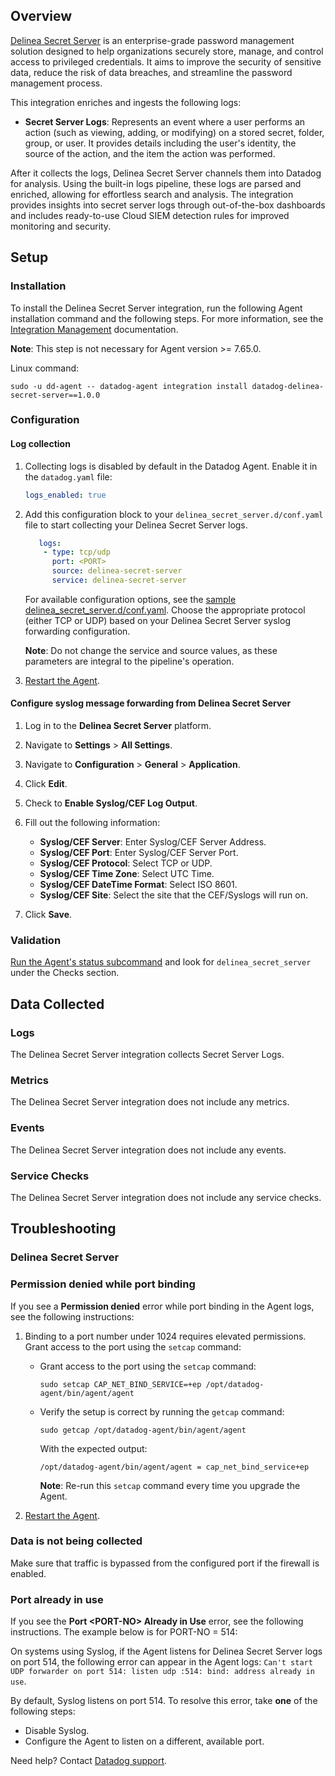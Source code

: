## Overview

[Delinea Secret Server][4] is an enterprise-grade password management solution designed to help organizations securely store, manage, and control access to privileged credentials. It aims to improve the security of sensitive data, reduce the risk of data breaches, and streamline the password management process.

This integration enriches and ingests the following logs:

- **Secret Server Logs**: Represents an event where a user performs an action (such as viewing, adding, or modifying) on a stored secret, folder, group, or user. It provides details including the user's identity, the source of the action, and the  item the action was performed.

After it collects the logs, Delinea Secret Server channels them into Datadog for analysis. Using the built-in logs pipeline, these logs are parsed and enriched, allowing for effortless search and analysis. The integration provides insights into secret server logs through out-of-the-box dashboards and includes ready-to-use Cloud SIEM detection rules for improved monitoring and security.

## Setup

### Installation

To install the Delinea Secret Server integration, run the following Agent installation command and the following steps. For more information, see the [Integration Management][5] documentation.

**Note**: This step is not necessary for Agent version >= 7.65.0.

Linux command:

  ```shell
  sudo -u dd-agent -- datadog-agent integration install datadog-delinea-secret-server==1.0.0
  ```

### Configuration

#### Log collection

1. Collecting logs is disabled by default in the Datadog Agent. Enable it in the `datadog.yaml` file:

    ```yaml
    logs_enabled: true
    ```

2. Add this configuration block to your `delinea_secret_server.d/conf.yaml` file to start collecting your Delinea Secret Server logs.

   ```yaml
      logs:
       - type: tcp/udp
         port: <PORT>
         source: delinea-secret-server
         service: delinea-secret-server
      ```

      For available configuration options, see the [sample delinea_secret_server.d/conf.yaml][7]. Choose the appropriate protocol (either TCP or UDP) based on your Delinea Secret Server syslog forwarding configuration.

      **Note**: Do not change the service and source values, as these parameters are integral to the pipeline's operation.

3. [Restart the Agent][1].

#### Configure syslog message forwarding from Delinea Secret Server

1. Log in to the **Delinea Secret Server** platform.
2. Navigate to **Settings** > **All Settings**.
3. Navigate to **Configuration** > **General** > **Application**.
4. Click **Edit**.
5. Check to **Enable Syslog/CEF Log Output**.
6. Fill out the following information:

    - **Syslog/CEF Server**: Enter Syslog/CEF Server Address.
    - **Syslog/CEF Port**: Enter Syslog/CEF Server Port.
    - **Syslog/CEF Protocol**: Select TCP or UDP.
    - **Syslog/CEF Time Zone**: Select UTC Time.
    - **Syslog/CEF DateTime Format**: Select ISO 8601.
    - **Syslog/CEF Site**: Select the site that the CEF/Syslogs will run on.

7. Click **Save**.

### Validation

[Run the Agent's status subcommand][2] and look for `delinea_secret_server` under the Checks section.

## Data Collected

### Logs

The Delinea Secret Server integration collects Secret Server Logs.

### Metrics

The Delinea Secret Server integration does not include any metrics.

### Events

The Delinea Secret Server integration does not include any events.

### Service Checks

The Delinea Secret Server integration does not include any service checks.

## Troubleshooting

### Delinea Secret Server

### Permission denied while port binding

If you see a **Permission denied** error while port binding in the Agent logs, see the following instructions:

   1. Binding to a port number under 1024 requires elevated permissions. Grant access to the port using the `setcap` command:

      - Grant access to the port using the `setcap` command:

         ```shell
         sudo setcap CAP_NET_BIND_SERVICE=+ep /opt/datadog-agent/bin/agent/agent
         ```

      - Verify the setup is correct by running the `getcap` command:

         ```shell
         sudo getcap /opt/datadog-agent/bin/agent/agent
         ```

         With the expected output:

         ```shell
         /opt/datadog-agent/bin/agent/agent = cap_net_bind_service+ep
         ```

         **Note**: Re-run this `setcap` command every time you upgrade the Agent.

   2. [Restart the Agent][1].

### Data is not being collected

Make sure that traffic is bypassed from the configured port if the firewall is enabled.

### Port already in use

If you see the **Port <PORT-NO\> Already in Use** error, see the following instructions. The example below is for PORT-NO = 514:

On systems using Syslog, if the Agent listens for Delinea Secret Server logs on port 514, the following error can appear in the Agent logs: `Can't start UDP forwarder on port 514: listen udp :514: bind: address already in use`.

By default, Syslog listens on port 514. To resolve this error, take **one** of the following steps:

- Disable Syslog.
- Configure the Agent to listen on a different, available port.

Need help? Contact [Datadog support][3].

[1]: https://docs.datadoghq.com/agent/guide/agent-commands/#start-stop-and-restart-the-agent
[2]: https://docs.datadoghq.com/agent/guide/agent-commands/#agent-status-and-information
[3]: https://docs.datadoghq.com/help/
[4]: https://delinea.com/products/secret-server
[5]: https://docs.datadoghq.com/agent/guide/integration-management/?tab=linux#install
[6]: https://docs.delinea.com/online-help/secret-server/start.htm
[7]: https://github.com/DataDog/integrations-core/blob/master/delinea_secret_server/datadog_checks/delinea_secret_server/data/conf.yaml.example